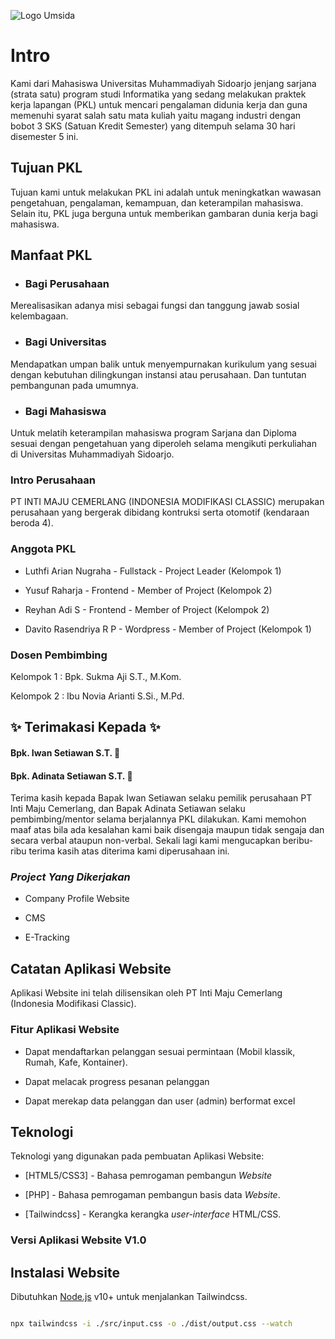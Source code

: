 ![Logo Umsida](https://1.bp.blogspot.com/-ZQn6DqSX_dM/YY4bZbvaxOI/AAAAAAAACb8/sooHhsALF6A_og3wngIkI5HlxNn1W43ZACNcBGAsYHQ/s2048/logo-umsida-hd-png-01.png)

  

# Intro

Kami dari Mahasiswa Universitas Muhammadiyah Sidoarjo jenjang sarjana (strata satu) program studi Informatika yang sedang melakukan praktek kerja lapangan (PKL) untuk mencari pengalaman didunia kerja dan guna memenuhi syarat salah satu mata kuliah yaitu magang industri dengan bobot 3 SKS (Satuan Kredit Semester) yang ditempuh selama 30 hari disemester 5 ini.

  

## Tujuan PKL

Tujuan kami untuk melakukan PKL ini adalah untuk meningkatkan wawasan pengetahuan, pengalaman, kemampuan, dan keterampilan mahasiswa. Selain itu, PKL juga berguna untuk memberikan gambaran dunia kerja bagi mahasiswa.

  

## Manfaat PKL

-  ### Bagi Perusahaan

Merealisasikan adanya misi sebagai fungsi dan tanggung jawab sosial kelembagaan.

-  ### Bagi Universitas

Mendapatkan umpan balik untuk menyempurnakan kurikulum yang sesuai dengan kebutuhan dilingkungan instansi atau perusahaan. Dan tuntutan pembangunan pada umumnya.

-  ### Bagi Mahasiswa

Untuk melatih keterampilan mahasiswa program Sarjana dan Diploma sesuai dengan pengetahuan yang diperoleh selama mengikuti perkuliahan di Universitas Muhammadiyah Sidoarjo.

  

### Intro Perusahaan

PT INTI MAJU CEMERLANG (INDONESIA MODIFIKASI CLASSIC) merupakan perusahaan yang bergerak dibidang kontruksi serta otomotif (kendaraan beroda 4).

  

### Anggota PKL

- Luthfi Arian Nugraha - Fullstack - Project Leader (Kelompok 1)

- Yusuf Raharja - Frontend - Member of Project (Kelompok 2)

- Reyhan Adi S - Frontend - Member of Project (Kelompok 2)

- Davito Rasendriya R P - Wordpress - Member of Project (Kelompok 1)

  

### Dosen Pembimbing

Kelompok 1 : Bpk. Sukma Aji S.T., M.Kom.

Kelompok 2 : Ibu Novia Arianti S.Si., M.Pd.

  

## ✨ Terimakasi Kepada ✨

#### Bpk. Iwan Setiawan S.T. 🙏

#### Bpk. Adinata Setiawan S.T. 🙏

  

Terima kasih kepada Bapak Iwan Setiawan selaku pemilik perusahaan PT Inti Maju Cemerlang, dan Bapak Adinata Setiawan selaku pembimbing/mentor selama berjalannya PKL dilakukan. Kami memohon maaf atas bila ada kesalahan kami baik disengaja maupun tidak sengaja dan secara verbal ataupun non-verbal. Sekali lagi kami mengucapkan beribu-ribu terima kasih atas diterima kami diperusahaan ini.

  

### _Project Yang Dikerjakan_

- Company Profile Website

- CMS

- E-Tracking

  

## Catatan Aplikasi Website

Aplikasi Website ini telah dilisensikan oleh PT Inti Maju Cemerlang (Indonesia Modifikasi Classic).

  

### Fitur Aplikasi Website

- Dapat mendaftarkan pelanggan sesuai permintaan (Mobil klassik, Rumah, Kafe, Kontainer).

- Dapat melacak progress pesanan pelanggan

- Dapat merekap data pelanggan dan user (admin) berformat excel

  

## Teknologi

Teknologi yang digunakan pada pembuatan Aplikasi Website:

- [HTML5/CSS3] - Bahasa pemrogaman pembangun _Website_

- [PHP] - Bahasa pemrogaman pembangun basis data _Website_.

- [Tailwindcss] - Kerangka kerangka _user-interface_ HTML/CSS.

  

### Versi Aplikasi Website V1.0

  

## Instalasi Website

Dibutuhkan [Node.js](https://nodejs.org/) v10+ untuk menjalankan Tailwindcss.

```sh

npx tailwindcss -i ./src/input.css -o ./dist/output.css --watch

```
